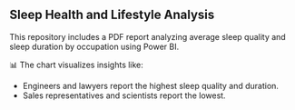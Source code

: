 ## Sleep Health and Lifestyle Analysis

This repository includes a PDF report analyzing average sleep quality and sleep duration by occupation using Power BI.

📊 The chart visualizes insights like:
- Engineers and lawyers report the highest sleep quality and duration.
- Sales representatives and scientists report the lowest.

